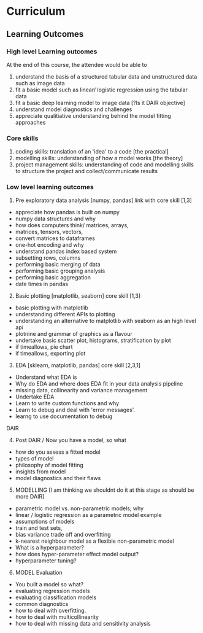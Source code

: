# Curriculum

## Learning Outcomes

### High level Learning outcomes
At the end of this course, the attendee would be able to 
1. understand the basis of a structured tabular data and unstructured data such as image data 
2. fit a basic model such as linear/ logistic regression using the tabular data 
3. fit a basic deep learning model to image data [?Is it DAIR objective]
4. understand model diagnostics and challenges
5. appreciate qualitiative understanding behind the model fitting approaches 

### Core skills
1. coding skills: translation of an 'idea' to a code [the practical]
2. modelling skills: understanding of how a model works [the theory]
3. project management skills: understanding of code and modelling skills to structure the project and collect/communicate results 

### Low level learning outcomes

1. Pre exploratory data analysis [numpy, pandas] link with core skill [1,3]
- appreciate how pandas is built on numpy
- numpy data structures and why
- how does computers think/ matrices, arrays,
- matrices, tensors, vectors, 
- convert matrices to dataframes
- one-hot encoding and why 
- understand pandas index based system
- subsetting rows, columns
- performing basic merging of data
- performing basic grouping analysis
- performing basic aggregation
- date times in pandas

2. Basic plotting [matplotlib, seaborn] core skill [1,3]
- basic plotting with matplotlib
- understanding different APIs to plotting
- understanding an alternative to matplotlib with seaborn as an high level api
- plotnine and grammar of graphics as a flavour 
- undertake basic scatter plot, histograms, stratification by plot
- if timeallows, pie chart
- if timeallows, exporting plot

3. EDA [sklearn, matplotlib, pandas] core skill [2,3,1]
- Understand what EDA is 
- Why do EDA and where does EDA fit in your data analysis pipeline
- missing data, collinearity and variance management
- Undertake EDA 
- Learn to write custom functions and why
- Learn to debug and deal with 'error messages'. 
- learng to use documentation to debug 


DAIR 

4. Post DAIR / Now you have a model, so what
- how do you assess a fitted model
- types of model
- philosophy of model fitting 
- insights from model
- model diagnostics and their flaws

5. MODELLING [I am thinking we shouldnt do it at this stage as should be more DAIR]
- parametric model vs. non-parametric models; why
- linear / logistic regression as a parametric model example
- assumptions of models
- train and test sets, 
- bias variance trade off and overfitting
- k-nearest neighbour model as a flexible non-parametric model
- What is a hyperparameter?
- how does hyper-parameter effect model output?
- hyperparameter tuning?

6. MODEL Evaluation
- You built a model so what?
- evaluating regression models
- evaluating classification models
- common diagnostics
- how to deal with overfitting.
- how to deal with multicollinearity 
- how to deal with missing data and sensitivity analysis 
